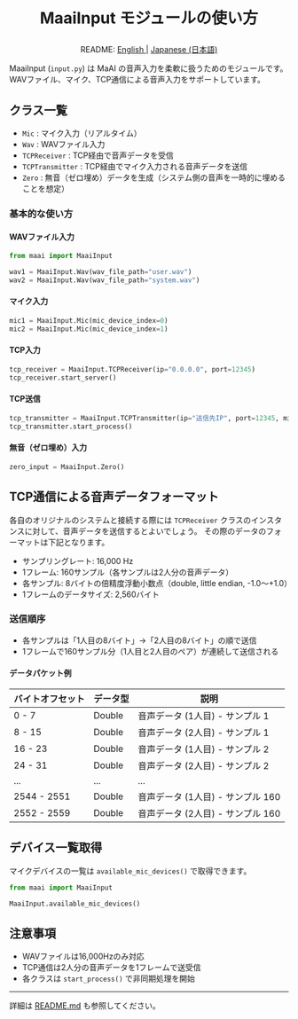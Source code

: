 <h1>
<p align="center">
<b>MaaiInput</b> モジュールの使い方
</p>
</h1>
<p align="center">
README: <a href="input.md">English </a> | <a href="input_JP.md">Japanese (日本語) </a>
</p>

MaaiInput (`input.py`) は MaAI の音声入力を柔軟に扱うためのモジュールです。
WAVファイル、マイク、TCP通信による音声入力をサポートしています。

## クラス一覧

- `Mic` : マイク入力（リアルタイム）
- `Wav` : WAVファイル入力
- `TCPReceiver` : TCP経由で音声データを受信
- `TCPTransmitter` : TCP経由でマイク入力される音声データを送信
- `Zero` : 無音（ゼロ埋め）データを生成（システム側の音声を一時的に埋めることを想定）

### 基本的な使い方

#### WAVファイル入力
```python
from maai import MaaiInput

wav1 = MaaiInput.Wav(wav_file_path="user.wav")
wav2 = MaaiInput.Wav(wav_file_path="system.wav")
```

#### マイク入力
```python
mic1 = MaaiInput.Mic(mic_device_index=0)
mic2 = MaaiInput.Mic(mic_device_index=1)
```

#### TCP入力
```python
tcp_receiver = MaaiInput.TCPReceiver(ip="0.0.0.0", port=12345)
tcp_receiver.start_server()
```

#### TCP送信
```python
tcp_transmitter = MaaiInput.TCPTransmitter(ip="送信先IP", port=12345, mic_device_index=0)
tcp_transmitter.start_process()
```

#### 無音（ゼロ埋め）入力
```python
zero_input = MaaiInput.Zero()
```

## TCP通信による音声データフォーマット

各自のオリジナルのシステムと接続する際には `TCPReceiver` クラスのインスタンスに対して、音声データを送信するとよいでしょう。
その際のデータのフォーマットは下記となります。

- サンプリングレート: 16,000 Hz
- 1フレーム: 160サンプル（各サンプルは2人分の音声データ）
- 各サンプル: 8バイトの倍精度浮動小数点（double, little endian, -1.0～+1.0）
- 1フレームのデータサイズ: 2,560バイト

### 送信順序

- 各サンプルは「1人目の8バイト」→「2人目の8バイト」の順で送信
- 1フレームで160サンプル分（1人目と2人目のペア）が連続して送信される

#### データパケット例

| バイトオフセット | データ型 | 説明 |
| ---- | ---- | --- |
| 0 - 7 | Double | 音声データ (1人目) - サンプル 1 |
| 8 - 15 | Double | 音声データ (2人目) - サンプル 1 |
| 16 - 23 | Double | 音声データ (1人目) - サンプル 2 |
| 24 - 31 | Double | 音声データ (2人目) - サンプル 2 |
| ... | ... | ... |
| 2544 - 2551 | Double | 音声データ (1人目) - サンプル 160 |
| 2552 - 2559 | Double | 音声データ (2人目) - サンプル 160 |

## デバイス一覧取得

マイクデバイスの一覧は `available_mic_devices()` で取得できます。

```python
from maai import MaaiInput

MaaiInput.available_mic_devices()
```

## 注意事項

- WAVファイルは16,000Hzのみ対応
- TCP通信は2人分の音声データを1フレームで送受信
- 各クラスは `start_process()` で非同期処理を開始

---

詳細は [README.md](../README_JP.md) も参照してください。

